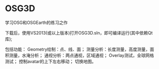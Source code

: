 # OSG3D
学习OSG和OSGEarth的练习之作

下载后，使用VS2013(或以上版本)打开OSG3D.sln，即可编译运行(其中依赖Qt库);

包括功能：
Geometry绘制：点、线、面；
测量分析：长度测量，高度测量，面积测量，水淹分析；
通视分析：两点通视，区域通视；
Overlay测试，全球网格测试；
控制avatar的上下左右移动；
切换地图。

